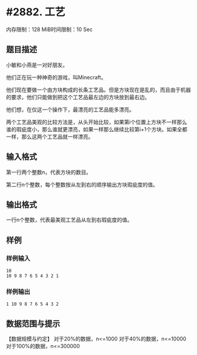 # #2882. 工艺

内存限制：128 MiB时间限制：10 Sec

## 题目描述

小敏和小燕是一对好朋友。

他们正在玩一种神奇的游戏，叫Minecraft。

他们现在要做一个由方块构成的长条工艺品。但是方块现在是乱的，而且由于机器的要求，他们只能做到把这个工艺品最左边的方块放到最右边。

他们想，在仅这一个操作下，最漂亮的工艺品能多漂亮。

两个工艺品美观的比较方法是，从头开始比较，如果第i个位置上方块不一样那么谁的瑕疵度小，那么谁就更漂亮，如果一样那么继续比较第i+1个方块。如果全都一样，那么这两个工艺品就一样漂亮。

## 输入格式

第一行两个整数n，代表方块的数目。

第二行n个整数，每个整数按从左到右的顺序输出方块瑕疵度的值。

## 输出格式

一行n个整数，代表最美观工艺品从左到右瑕疵度的值。

## 样例

### 样例输入

    
    
    10
    10 9 8 7 6 5 4 3 2 1
    
    

### 样例输出

    
    
    1 10 9 8 7 6 5 4 3 2
    

## 数据范围与提示


【数据规模与约定】
对于20%的数据，n<=1000
对于40%的数据，n<=10000
对于100%的数据，n<=300000
